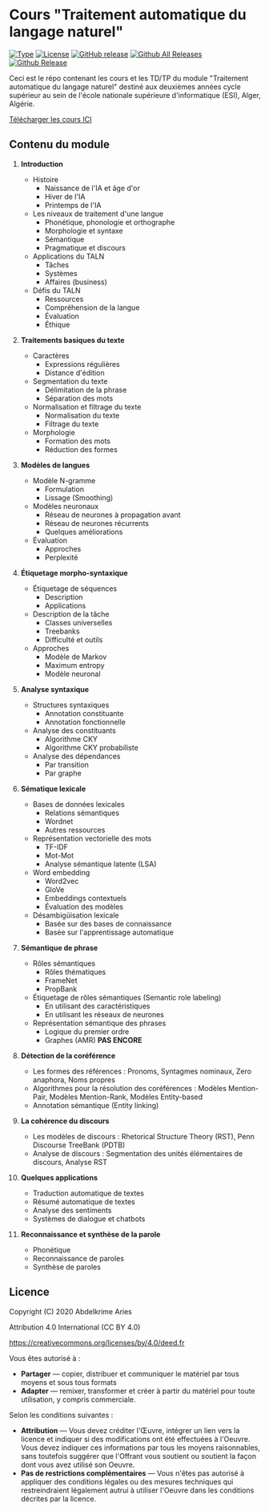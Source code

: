 # Cours "Traitement automatique du langage naturel"

[![Type](https://img.shields.io/badge/Type-Cours-0014A8.svg?style=flat)](https://github.com/projeduc/ESI_2CS_TALN)
[![License](https://img.shields.io/badge/Licence-CC--BY_4.0-0014A8.svg?style=flat)](https://creativecommons.org/licenses/by/4.0/deed.fr)
[![GitHub release](https://img.shields.io/github/release/projeduc/ESI_2CS_TALN.svg)](https://github.com/projeduc/ESI_2CS_TALN/releases)
[![Github All Releases](https://img.shields.io/github/downloads/projeduc/ESI_2CS_TALN/total.svg)](https://github.com/projeduc/ESI_2CS_TALN/releases)
[![Github Release](https://img.shields.io/github/downloads/projeduc/ESI_2CS_TALN/latest/total.svg)](https://github.com/projeduc/ESI_2CS_TALN/releases/latest)

Ceci est le répo contenant les cours et les TD/TP du module "Traitement automatique du langage naturel" destiné aux deuxièmes années cycle supérieur au sein de l'école nationale supérieure d'informatique (ESI), Alger, Algérie.

[Télécharger les cours ICI](https://github.com/projeduc/ESI_2CS_TALN/releases/latest)

## Contenu du module

1. **Introduction**
    - Histoire
        - Naissance de l'IA et âge d'or
        - Hiver de l'IA
        - Printemps de l'IA
    - Les niveaux de traitement d'une langue
        - Phonétique, phonologie et orthographe
        - Morphologie et syntaxe
        - Sémantique
        - Pragmatique et discours
    - Applications du TALN
        - Tâches
        - Systèmes
        - Affaires (business)
    - Défis du TALN
        - Ressources
        - Compréhension de la langue
        - Évaluation
        - Éthique
1. **Traitements basiques du texte**
    - Caractères
        - Expressions régulières
        - Distance d'édition
    - Segmentation du texte
        - Délimitation de la phrase
        - Séparation des mots
    - Normalisation et filtrage du texte
        - Normalisation du texte
        - Filtrage du texte
    - Morphologie
        - Formation des mots
        - Réduction des formes
1. **Modèles de langues**
    - Modèle N-gramme
        - Formulation
        - Lissage (Smoothing)
    - Modèles neuronaux
        -  Réseau de neurones à propagation avant
        - Réseau de neurones récurrents
        - Quelques améliorations
    - Évaluation
        - Approches
        - Perplexité
1. **Étiquetage morpho-syntaxique**
    - Étiquetage de séquences
        - Description
        - Applications
    - Description de la tâche
        - Classes universelles
        - Treebanks
        - Difficulté et outils
    - Approches
        - Modèle de Markov
        - Maximum entropy
        - Modèle neuronal
1. **Analyse syntaxique**
    - Structures syntaxiques
        - Annotation constituante
        - Annotation fonctionnelle
    - Analyse des constituants
        - Algorithme CKY
        - Algorithme CKY probabiliste
    - Analyse des dépendances
        - Par transition
        - Par graphe
1. **Sématique lexicale**
    - Bases de données lexicales
        - Relations sémantiques
        - Wordnet
        - Autres ressources
    - Représentation vectorielle des mots
        - TF-IDF
        - Mot-Mot
        - Analyse sémantique latente (LSA)
    - Word embedding
        - Word2vec
        - GloVe
        - Embeddings contextuels
        - Évaluation des modèles
    - Désambigüisation lexicale
        - Basée sur des bases de connaissance
        - Basée sur l'apprentissage automatique
1. **Sémantique de phrase**
    - Rôles sémantiques
        - Rôles thématiques
        - FrameNet
        - PropBank
    - Étiquetage de rôles sémantiques (Semantic role labeling)
        - En utilisant des caractéristiques
        - En utilisant les réseaux de neurones
    - Représentation sémantique des phrases
        - Logique du premier ordre
        - Graphes (AMR)
**PAS ENCORE**

1. **Détection de la coréférence**
    - Les formes des références : Pronoms, Syntagmes nominaux, Zero anaphora, Noms propres
    - Algorithmes pour la résolution des coréférences : Modèles Mention-Pair, Modèles Mention-Rank, Modèles Entity-based
    - Annotation sémantique (Entity linking)
1. **La cohérence du discours**
    - Les modèles de discours : Rhetorical Structure Theory (RST), Penn Discourse TreeBank (PDTB)
    - Analyse de discours : Segmentation des unités élémentaires de discours, Analyse RST
1. **Quelques applications**
    - Traduction automatique de textes
    - Résumé automatique de textes
    - Analyse des sentiments
    - Systèmes de dialogue et chatbots
1. **Reconnaissance et synthèse de la parole**
    - Phonétique
    - Reconnaissance de paroles
    - Synthèse de paroles

## Licence

Copyright (C) 2020  Abdelkrime Aries


Attribution 4.0 International (CC BY 4.0)

https://creativecommons.org/licenses/by/4.0/deed.fr

Vous êtes autorisé à :
- **Partager** — copier, distribuer et communiquer le matériel par tous moyens et sous tous formats
- **Adapter** — remixer, transformer et créer à partir du matériel pour toute utilisation, y compris commerciale.

Selon les conditions suivantes :
- **Attribution** — Vous devez créditer l'Œuvre, intégrer un lien vers la licence et indiquer si des modifications ont été effectuées à l'Oeuvre. Vous devez indiquer ces informations par tous les moyens raisonnables, sans toutefois suggérer que l'Offrant vous soutient ou soutient la façon dont vous avez utilisé son Oeuvre.
- **Pas de restrictions complémentaires** — Vous n'êtes pas autorisé à appliquer des conditions légales ou des mesures techniques qui restreindraient légalement autrui à utiliser l'Oeuvre dans les conditions décrites par la licence.
